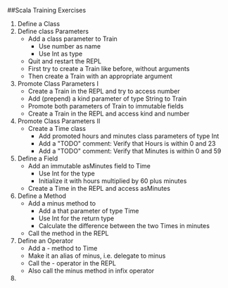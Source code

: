 ##Scala Training Exercises
1. Define a Class
2. Define class Parameters
   - Add a class parameter to Train
     - Use number as name
     - Use Int as type
   - Quit and restart the REPL
   - First try to create a Train like before, without arguments
   - Then create a Train with an appropriate argument
3. Promote Class Parameters I
   - Create a Train in the REPL and try to access number
   - Add (prepend) a kind parameter of type String to Train
   - Promote both parameters of Train to immutable fields
   - Create a Train in the REPL and access kind and number
4. Promote Class Parameters II
   - Create a Time class
     - Add promoted hours and minutes class parameters of type Int
     - Add a "TODO" comment: Verify that Hours is within 0 and 23
     - Add a "TODO" comment: Verify that Minutes is within 0 and 59
5. Define a Field
   - Add an immutable asMinutes field to Time
     - Use Int for the type
     - Initialize it with hours multiplied by 60 plus minutes
   - Create a Time in the REPL and access asMinutes
6. Define a Method
   - Add a minus method to 
      - Add a that parameter of type Time
      - Use Int for the return type
      - Calculate the difference between the two Times in minutes
   - Call the method in the REPL
7. Define an Operator
    - Add a - method to Time
    - Make it an alias of minus, i.e. delegate to minus
    - Call the - operator in the REPL
    - Also call the minus method in infix operator
8. 